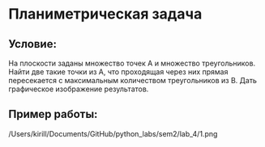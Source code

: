 # Планиметрическая задача

## Условие:

На плоскости заданы множество точек А и множество треугольников. Найти две такие точки из А, что проходящая через них прямая пересекается с максимальным количеством треугольников из В. Дать графическое изображение результатов.

## Пример работы:

/Users/kirill/Documents/GitHub/python_labs/sem2/lab_4/1.png
